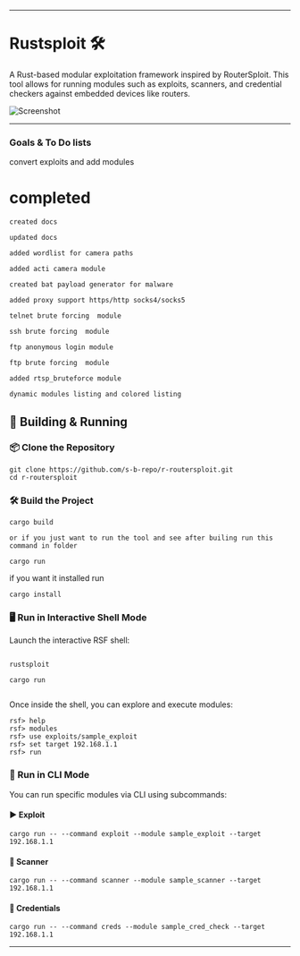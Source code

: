 
---

# Rustsploit 🛠️

A Rust-based modular exploitation framework inspired by RouterSploit. This tool allows for running modules such as exploits, scanners, and credential checkers against embedded devices like routers.

![Screenshot](https://github.com/s-b-repo/r-routersploit/raw/main/Screenshot_20250416_111212.png)

---

### Goals & To Do lists


convert exploits and add modules


# completed
```
created docs

updated docs

added wordlist for camera paths

added acti camera module

created bat payload generator for malware

added proxy support https/http socks4/socks5

telnet brute forcing  module
 
ssh brute forcing  module

ftp anonymous login module

ftp brute forcing  module

added rtsp_bruteforce module

dynamic modules listing and colored listing

```

## 🚀 Building & Running

### 📦 Clone the Repository

```
git clone https://github.com/s-b-repo/r-routersploit.git
cd r-routersploit
```

### 🛠️ Build the Project

```
cargo build

or if you just want to run the tool and see after builing run this command in folder

cargo run
```
if you want it installed run
```
cargo install
```



### 🖥️ Run in Interactive Shell Mode

Launch the interactive RSF shell:

```

rustsploit

cargo run


```

Once inside the shell, you can explore and execute modules:

```
rsf> help
rsf> modules
rsf> use exploits/sample_exploit
rsf> set target 192.168.1.1
rsf> run
```

### 🔧 Run in CLI Mode

You can run specific modules via CLI using subcommands:

#### ▶ Exploit

```
cargo run -- --command exploit --module sample_exploit --target 192.168.1.1
```

#### 🧪 Scanner

```
cargo run -- --command scanner --module sample_scanner --target 192.168.1.1
```

#### 🔐 Credentials

```
cargo run -- --command creds --module sample_cred_check --target 192.168.1.1
```
---

